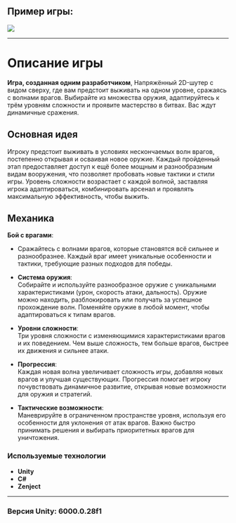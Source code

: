 ## Пример игры:

![](https://github.com/esoji1/Shooter/blob/master/ReadmeAssets/video_2025-01-11_18-34-13%20(1).gif?raw=true)

---

# Описание игры

**Игра, созданная одним разработчиком**, Напряжённый 2D-шутер с видом сверху, где вам предстоит выживать на одном уровне, сражаясь с волнами врагов. Выбирайте из множества оружия, адаптируйтесь к трём уровням сложности и проявите мастерство в битвах. Вас ждут динамичные сражения.

## Основная идея
Игроку предстоит выживать в условиях нескончаемых волн врагов, постепенно открывая и осваивая новое оружие. Каждый пройденный этап предоставляет доступ к ещё более мощным и разнообразным видам вооружения, что позволяет пробовать новые тактики и стили игры. Уровень сложности возрастает с каждой волной, заставляя игрока адаптироваться, комбинировать арсенал и проявлять максимальную эффективность, чтобы выжить.

## Механика
**Бой с врагами**:  
- Сражайтесь с волнами врагов, которые становятся всё сильнее и разнообразнее. Каждый враг имеет уникальные особенности и тактики, требующие разных подходов для победы.

- **Система оружия**:  
  Собирайте и используйте разнообразное оружие с уникальными характеристиками (урон, скорость атаки, дальность). Оружие можно находить, разблокировать или получать за успешное прохождение волн. Поменяйте оружие в любой момент, чтобы адаптироваться к типам врагов.

- **Уровни сложности**:  
  Три уровня сложности с изменяющимися характеристиками врагов и их поведением. Чем выше сложность, тем больше врагов, быстрее их движения и сильнее атаки.

- **Прогрессия**:  
  Каждая новая волна увеличивает сложность игры, добавляя новых врагов и улучшая существующих. Прогрессия помогает игроку почувствовать динамичное развитие, открывая новые возможности для оружия и стратегий.

- **Тактические возможности**:  
  Маневрируйте в ограниченном пространстве уровня, используя его особенности для уклонения от атак врагов. Важно быстро принимать решения и выбирать приоритетных врагов для уничтожения.
  
### Используемые технологии
- **Unity**
- **C#**
- **Zenject**

---

### Версия Unity: 6000.0.28f1
